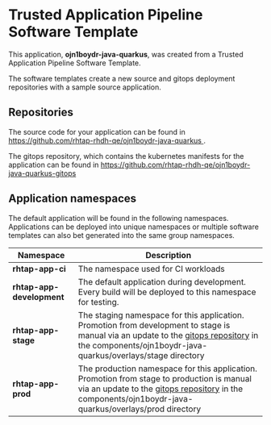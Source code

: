 # Trusted Application Pipeline Software Template

This application, **ojn1boydr-java-quarkus**, was created from a Trusted Application Pipeline Software Template.

The software templates create a new source and gitops deployment repositories with a sample source application. 

## Repositories

The source code for your application can be found in [https://github.com/rhtap-rhdh-qe/ojn1boydr-java-quarkus ](https://github.com/rhtap-rhdh-qe/ojn1boydr-java-quarkus ).
 
The gitops repository, which contains the kubernetes manifests for the application can be found in 
[https://github.com/rhtap-rhdh-qe/ojn1boydr-java-quarkus-gitops ](https://github.com/rhtap-rhdh-qe/ojn1boydr-java-quarkus-gitops ) 

## Application namespaces 

The default application will be found in the following namespaces. Applications can be deployed into unique namespaces or multiple software templates can also bet generated into the same group namespaces.  

|  Namespace   |  Description   |  
| -------- | -------- |
| **rhtap-app-ci** | The namespace used for CI workloads |
| **rhtap-app-development** | The default application during development. Every build will be deployed to this namespace for testing. |
| **rhtap-app-stage** | The staging namespace for this application. Promotion from development to stage is manual via an update to the [gitops repository](https://github.com/rhtap-rhdh-qe/ojn1boydr-java-quarkus-gitops ) in the components/ojn1boydr-java-quarkus/overlays/stage directory |
| **rhtap-app-prod** | The production namespace for this application. Promotion from stage to production is manual via an update to the [gitops repository](https://github.com/rhtap-rhdh-qe/ojn1boydr-java-quarkus-gitops ) in the components/ojn1boydr-java-quarkus/overlays/prod directory |